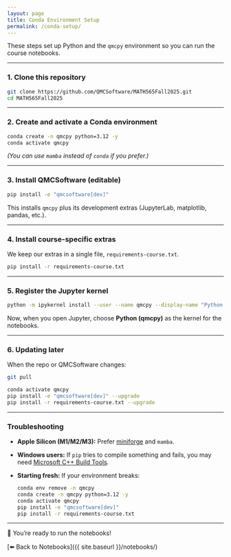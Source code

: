 ```yaml
---
layout: page
title: Conda Environment Setup
permalink: /conda-setup/
---
```


These steps set up Python and the `qmcpy` environment so you can run the course notebooks.

---

### 1. Clone this repository

```bash
git clone https://github.com/QMCSoftware/MATH565Fall2025.git
cd MATH565Fall2025
```

---

### 2. Create and activate a Conda environment

```bash
conda create -n qmcpy python=3.12 -y
conda activate qmcpy
```

*(You can use `mamba` instead of `conda` if you prefer.)*

---

### 3. Install QMCSoftware (editable)

```bash
pip install -e "qmcsoftware[dev]"
```

This installs `qmcpy` plus its development extras (JupyterLab, matplotlib, pandas, etc.).

---

### 4. Install course-specific extras

We keep our extras in a single file, `requirements-course.txt`.

```bash
pip install -r requirements-course.txt
```

---

### 5. Register the Jupyter kernel

```bash
python -m ipykernel install --user --name qmcpy --display-name "Python (qmcpy)"
```

Now, when you open Jupyter, choose **Python (qmcpy)** as the kernel for the notebooks.

---

### 6. Updating later

When the repo or QMCSoftware changes:

```bash
git pull

conda activate qmcpy
pip install -e "qmcsoftware[dev]" --upgrade
pip install -r requirements-course.txt --upgrade
```

---

### Troubleshooting

- **Apple Silicon (M1/M2/M3):** Prefer [miniforge](https://github.com/conda-forge/miniforge) and `mamba`.  
- **Windows users:** If `pip` tries to compile something and fails, you may need [Microsoft C++ Build Tools](https://visualstudio.microsoft.com/visual-cpp-build-tools/).  
- **Starting fresh:** If your environment breaks:  

  ```bash
  conda env remove -n qmcpy
  conda create -n qmcpy python=3.12 -y
  conda activate qmcpy
  pip install -e "qmcsoftware[dev]"
  pip install -r requirements-course.txt
  ```

---

🎉 You’re ready to run the notebooks!

[⬅️ Back to Notebooks]({{ site.baseurl }}/notebooks/)
